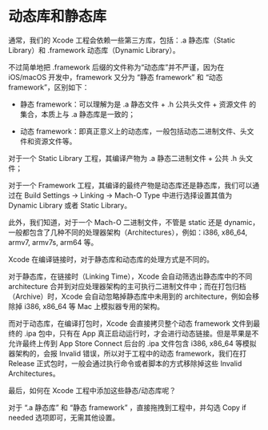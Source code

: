 # 动态库和静态库

通常，我们的 Xcode 工程会依赖一些第三方库，包括：.a 静态库（Static Library）和 .framework 动态库（Dynamic Library）。

不过简单地把 .framework 后缀的文件称为“动态库”并不严谨，因为在 iOS/macOS 开发中，framework 又分为 “静态 framework” 和 “动态 framework”，区别如下：

* 静态 framework：可以理解为是 .a 静态文件 + .h 公共头文件 + 资源文件 的集合，本质上与 .a 静态库是一致的；

* 动态 framework：即真正意义上的动态库，一般包括动态二进制文件、头文件和资源文件等。

对于一个 Static Library 工程，其编译产物为 .a 静态二进制文件 + 公共 .h 头文件；

对于一个 Framework 工程，其编译的最终产物是动态库还是静态库，我们可以通过在 Build Settings -> Linking -> Mach-O Type 中进行选择设置其值为 Dynamic Library 或者 Static Library。

此外，我们知道，对于一个 Mach-O 二进制文件，不管是 static 还是 dynamic，一般都包含了几种不同的处理器架构（Architectures），例如：i386, x86_64, armv7, armv7s, arm64 等。

Xcode 在编译链接时，对于静态库和动态库的处理方式是不同的。

对于静态库，在链接时（Linking Time），Xcode 会自动筛选出静态库中的不同 architecture 合并到对应处理器架构的主可执行二进制文件中；而在打包归档（Archive）时，Xcode 会自动忽略掉静态库中未用到的 architecture，例如会移除掉 i386, x86_64 等 Mac 上模拟器专用的架构。

而对于动态库，在编译打包时，Xcode 会直接拷贝整个动态 framework 文件到最终的 .ipa 包中，只有在 App 真正启动运行时，才会进行动态链接。但是苹果是不允许最终上传到 App Store Connect 后台的 .ipa 文件包含 i386, x86_64 等模拟器架构的，会报 Invalid 错误，所以对于工程中的动态 framework，我们在打 Release 正式包时，一般会通过执行命令或者脚本的方式移除掉这些 Invalid Architectures。

最后，如何在 Xcode 工程中添加这些静态/动态库呢？

对于 “.a 静态库” 和 “静态 framework” ，直接拖拽到工程中，并勾选 Copy if needed 选项即可，无需其他设置。